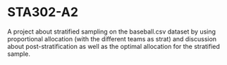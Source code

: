 # STA302-A2
A project about stratified sampling  on the baseball.csv dataset by using proportional allocation (with the different teams as strat) and discussion about post-stratification as well as the optimal allocation for the stratified sample.

